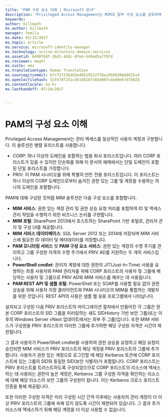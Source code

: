 ```yaml
---
title: "PAM 구성 요소 이해 | Microsoft 문서"
description: "Privileged Access Management는 MIM과 일부 구성 요소를 공유하며 소수의 자체 구성 요소가 있습니다. 이러한 구성 요소가 함께 어떻게 작동되는지 알아봅니다."
keywords: 
author: billmath
ms.author: billmath
manager: femila
ms.date: 03/15/2017
ms.topic: article
ms.service: microsoft-identity-manager
ms.technology: active-directory-domain-services
ms.assetid: 6498f68f-36d3-448c-8fe6-649ad5a7f97d
ms.reviewer: mwahl
ms.suite: ems
ms.translationtype: Human Translation
ms.sourcegitcommit: bfc73723bdd3a49529522f78ac056939bb8025a3
ms.openlocfilehash: 53fe79f251c3b18426f16b4007cda49e67d7b028
ms.contentlocale: ko-kr
ms.lasthandoff: 07/10/2017


---
```


<a id="understand-the-components-of-pam" class="xliff"></a>
# PAM의 구성 요소 이해

Privileged Access Management는 관리 액세스를 일상적인 사용자 계정과 구분합니다. 이 솔루션은 병렬 포리스트를 사용합니다.

- *CORP*: 하나 이상의 도메인을 포함하는 범용 회사 포리스트입니다. 여러 CORP 포리스트가 있을 수 있지만 단순화를 위해 이 문서의 예제에서는 단일 도메인이 포함된 단일 포리스트를 가정합니다.  
- *PRIV*: 이 PAM 시나리오를 위해 특별히 만든 전용 포리스트입니다. 이 포리스트는 하나 이상의 CORP 도메인으로부터 숨겨진 권한 있는 그룹 및 계정을 수용하는 하나의 도메인을 포함합니다.

PAM에 대해 구성된 것처럼 MIM 솔루션은 다음 구성 요소를 포함합니다.  

- **MIM 서비스**: 권한 있는 계정 관리 및 권한 상승 요청 처리를 포함하여 ID 및 액세스 관리 작업을 수행하기 위한 비즈니스 논리를 구현합니다.   
- **MIM 포털**: SharePoint 2013에서 호스트하는 SharePoint 기반 포털로, 관리자 관리 및 구성 UI를 제공합니다.
- **MIM 서비스 데이터베이스**: SQL Server 2012 또는 2014에 저장되며 MIM 서비스에 필요한 ID 데이터 및 메타데이터를 저장합니다.
- **PAM 모니터링 서비스** 및 **PAM 구성 요소 서비스**: 권한 있는 계정의 수명 주기를 관리하고 그룹 구성원 자격의 수명 주기에서 PRIV AD를 지원하는 두 개의 서비스입니다.
- **PowerShell cmdlet**: 관리자 계정에 대한 권한의 JIT(Just-In-Time) 사용을 요청하는 최종 사용자와 PAM 관리자를 위해 CORP 포리스트의 사용자 및 그룹에 해당하는 사용자 및 그룹으로 PRIV AD와 MIM 서비스를 채우는 데 사용됩니다.
- **PAM REST API 및 샘플 포털**: PowerShell 또는 SOAP를 사용할 필요 없이 권한 상승을 위해 사용자 지정 클라이언트와 PAM 시나리오의 MIM을 통합하는 개발자를 위한 것입니다. REST API의 사용은 샘플 웹 응용 프로그램에서 나타납니다.

설치되고 구성된 다음 PRIV 포리스트의 마이그레이션 절차에서 만들어진 각 그룹은 원본 CORP 포리스트의 SID 그룹을 미러링하는 섀도 SIDHistory 기반 보안 그룹(또는 이후의 Windows Server vNext 업데이트에서는 외부 주 그룹)입니다. 또한 MIM 서비스가 구성원을 PRIV 포리스트의 이러한 그룹에 추가하면 해당 구성원 자격은 시간이 제한됩니다.

그 결과 사용자가 PowerShell cmdlet을 사용하여 권한 상승을 요청하고 해당 요청이 승인되면 MIM 서비스가 PRIV 포리스트의 해당 계정을 PRIV 포리스트의 그룹에 추가합니다. 사용자가 권한 있는 계정으로 로그인할 때 해당 Kerberos 토큰에 CORP 포리스트에 있는 그룹의 SID와 동일한 SID(보안 식별자)가 포함됩니다. CORP 포리스트는 PRIV 포리스트를 트러스트하도록 구성되었으므로 CORP 포리스트의 리소스에 액세스하는 데 사용되는 권한이 높은 계정은, Kerberos 그룹 구성원 자격을 확인하는 리소스에 대해 해당 리소스의 보안 그룹의 구성원이 됩니다. 이는 Kerberos 크로스 포리스트 인증을 통해 제공됩니다.

또한 이러한 구성원 자격은 미리 구성된 시간 간격 이후에는 사용자의 관리 계정이 더 이상 PRIV 포리스트의 그룹에 속해 있지 않도록 시간이 제한되어 있습니다. 그 결과 추가 리소스에 액세스하기 위해 해당 계정을 더 이상 사용할 수 없습니다.

